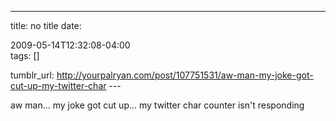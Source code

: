 ---
title: no title
date:

 2009-05-14T12:32:08-04:00  
tags:  []

tumblr_url:
http://yourpalryan.com/post/107751531/aw-man-my-joke-got-cut-up-my-twitter-char
\-\--

aw man... my joke got cut up... my twitter char counter isn't responding
